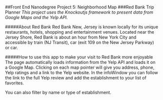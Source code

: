 ##Front End Nanodegree Project 5: Neighborhood Map
###Red Bank Trip Planner
*This project uses the Knockoutjs framework to present data from Google Maps and the Yelp API.*

#####About Red Bank
Red Bank New, Jersey is known locally for its unique restaurants, hotels, shopping and entertainment venues.  Located near the Jersey Shore, Red Bank is about an hour from New York City and accessible by train (NJ Transit), car (exit 109 on the New Jersey Parkway) or car.

#####How to use this app to make your visit to Red Bank more enjoyable
The page automatically loads information from the Yelp API and loads it on a Google Map.  Clicking on each map pointer will give you address, phone, Yelp ratings and a link to the Yelp website.
In the infoWindow you can follow the link to the full Yelp review and add the establishment to your list of favorites.

You can also filter by name or type of establishment.